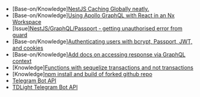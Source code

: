 - [Base-on/Knowledge][NestJS Caching Globally neatly.](https://dev.to/secmohammed/nestjs-caching-globally-neatly-1e17)
- [Base-on/Knowledge][Using Apollo GraphQL with React in an Nx Workspace](https://blog.nrwl.io/using-apollo-graphql-with-react-in-an-nx-workspace-99db8d69cebe)
- [Issue][NestJS/GraphQL/Passport - getting unauthorised error from guard](https://stackoverflow.com/questions/68390441/nestjs-graphql-passport-getting-unauthorised-error-from-guard)
- [Base-on/Knowledge][Authenticating users with bcrypt, Passport, JWT, and cookies](https://wanago.io/2020/05/25/api-nestjs-authenticating-users-bcrypt-passport-jwt-cookies/)
- [Base-on/Knowledge][Add docs on accessing response via GraphQL context](https://github.com/nestjs/docs.nestjs.com/pull/2146/commits/b36e78b791c1d717ec6257367b6e246b882625d4)
- [Knowledge][Functions with sequelize transactions and not transactions](https://stackoverflow.com/questions/64860963/functions-with-sequelize-transactions-and-not-transactions)
- [Knowledge][npm install and build of forked github repo](https://stackoverflow.com/questions/40528053/npm-install-and-build-of-forked-github-repo/57829251#57829251)
- [Telegram Bot API](https://github.com/tdlib/telegram-bot-api)
- [TDLight Telegram Bot API](https://github.com/tdlight-team/tdlight-telegram-bot-api)
